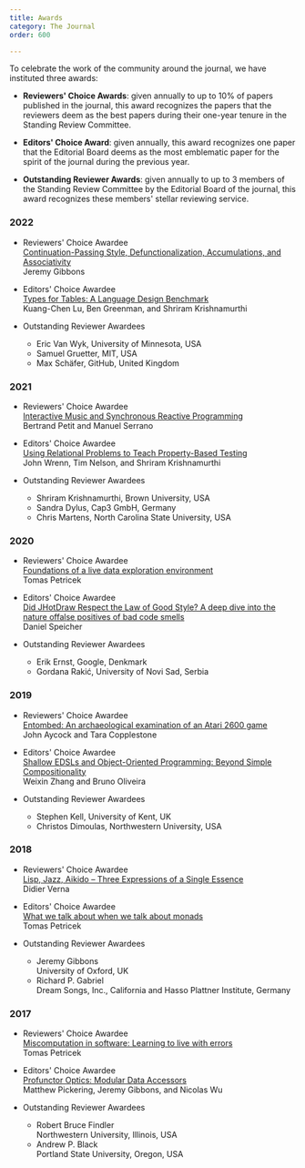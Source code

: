 ```yaml
---
title: Awards
category: The Journal
order: 600

---
```


To celebrate the work of the community around the journal, we have instituted three awards:

* **Reviewers' Choice Awards**: given annually to up to 10% of papers published in the journal, this award recognizes the papers that the reviewers deem as the best papers during their one-year tenure in the Standing Review Committee.

* **Editors' Choice Award**: given annually, this award recognizes one paper that the Editorial Board deems as the most emblematic paper for the spirit of the journal during the previous year.

* **Outstanding Reviewer Awards**: given annually to up to 3 members of the Standing Review Committee by the Editorial Board of the journal, this award recognizes these members' stellar reviewing service.

### 2022

* Reviewers' Choice Awardee  
   [Continuation-Passing Style, Defunctionalization, Accumulations, and Associativity](https://doi.org/10.22152/programming-journal.org/2022/6/7)  
Jeremy Gibbons

* Editors' Choice Awardee  
   [Types for Tables: A Language Design Benchmark](https://doi.org/10.22152/programming-journal.org/2022/6/8)  
Kuang-Chen Lu, Ben Greenman, and Shriram Krishnamurthi

* Outstanding Reviewer Awardees

  * Eric Van Wyk,
     University of Minnesota, USA 
  * Samuel Gruetter,
     MIT, USA
  * Max Schäfer,
     GitHub, United Kingdom

### 2021

* Reviewers' Choice Awardee  
   [Interactive Music and Synchronous Reactive Programming](https://doi.org/10.22152/programming-journal.org/2021/5/2)  
Bertrand Petit and Manuel Serrano

* Editors' Choice Awardee  
   [Using Relational Problems to Teach Property-Based Testing](https://doi.org/10.22152/programming-journal.org/2021/5/9)  
John Wrenn, Tim Nelson, and Shriram Krishnamurthi

* Outstanding Reviewer Awardees

  * Shriram Krishnamurthi,
     Brown University, USA
  * Sandra Dylus,
     Cap3 GmbH, Germany
  * Chris Martens,
     North Carolina State University, USA

### 2020

* Reviewers' Choice Awardee  
   [Foundations of a live data exploration environment](https://doi.org/10.22152/programming-journal.org/2020/4/8)  
Tomas Petricek

* Editors' Choice Awardee  
   [Did JHotDraw Respect the Law of Good Style? A deep dive into the nature offalse positives of bad code smells](https://doi.org/10.22152/programming-journal.org/2020/4/14)  
Daniel Speicher

* Outstanding Reviewer Awardees

  * Erik Ernst,
     Google, Denkmark
  * Gordana Rakić,
     University of Novi Sad, Serbia

### 2019

* Reviewers' Choice Awardee  
   [Entombed: An archaeological examination of an Atari 2600 game](https://doi.org/10.22152/programming-journal.org/2019/3/4)  
John Aycock and Tara Copplestone

* Editors' Choice Awardee  
   [Shallow EDSLs and Object-Oriented Programming: Beyond Simple Compositionality](https://doi.org/10.22152/programming-journal.org/2019/3/10)   
Weixin Zhang and Bruno Oliveira

* Outstanding Reviewer Awardees

  * Stephen Kell,
     University of Kent, UK
  * Christos Dimoulas,
     Northwestern University, USA

### 2018

* Reviewers' Choice Awardee  
   [Lisp, Jazz, Aikido – Three Expressions of a Single Essence](https://doi.org/10.22152/programming-journal.org/2018/2/10)  
Didier Verna

* Editors' Choice Awardee  
   [What we talk about when we talk about monads](https://doi.org/10.22152/programming-journal.org/2018/2/12)   
Tomas Petricek

* Outstanding Reviewer Awardees

  * Jeremy Gibbons  
     University of Oxford, UK
  * Richard P. Gabriel  
     Dream Songs, Inc., California and Hasso Plattner Institute, Germany

### 2017

* Reviewers' Choice Awardee  
   [Miscomputation in software: Learning to live with errors](https://doi.org/10.22152/programming-journal.org/2017/1/14)  
Tomas Petricek

* Editors' Choice Awardee  
   [Profunctor Optics: Modular Data Accessors](https://doi.org/10.22152/programming-journal.org/2017/1/7)   
Matthew Pickering, Jeremy Gibbons, and Nicolas Wu

* Outstanding Reviewer Awardees

  * Robert Bruce Findler  
     Northwestern University, Illinois, USA
  * Andrew P. Black  
     Portland State University, Oregon, USA
